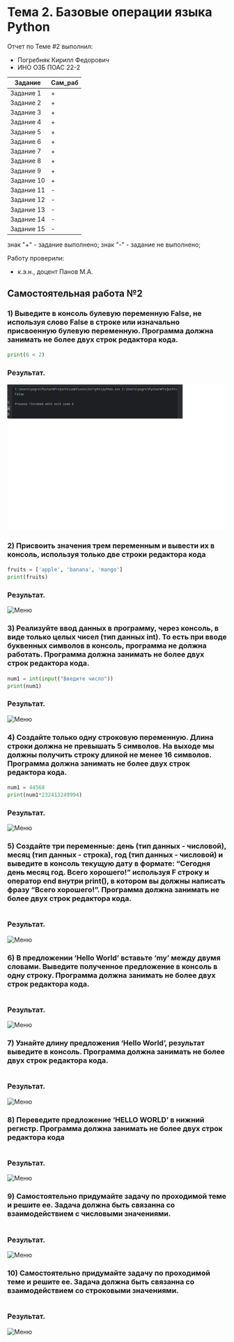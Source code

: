 
# Тема 2.  Базовые операции языка Python
Отчет по Теме #2 выполнил:
- Погребняк Кирилл Федорович
- ИНО ОЗБ ПОАС 22-2

| Задание  | Сам_раб |
| ------ | ------ |
| Задание 1 | + | 
| Задание 2 | + | 
| Задание 3 | + | 
| Задание 4 | + | 
| Задание 5 | + | 
| Задание 6 | + | 
| Задание 7 | + | 
| Задание 8 | + | 
| Задание 9 | + | 
| Задание 10 | +|
| Задание 11 | - | 
| Задание 12 | - | 
| Задание 13 | - | 
| Задание 14 | - | 
| Задание 15 | - | 


знак "+" - задание выполнено; знак "-" - задание не выполнено;

Работу проверили:
- к.э.н., доцент Панов М.А.

## Самостоятельная работа №2
### 1) Выведите в консоль булевую переменную False, не используя слово False в строке или изначально присвоенную булевую переменную. Программа должна занимать не более двух строк редактора кода.

```python
print(6 < 2)
```
### Результат.
![Меню](https://github.com/Fedorovich96/Software/blob/%D0%A2%D0%B5%D0%BC%D0%B0_2/pic/2-1.png)


### 2)	Присвоить значения трем переменным и вывести их в консоль, используя только две строки редактора кода

```python
fruits = ['apple', 'banana', 'mango']
print(fruits)

```
### Результат.
![Меню]()


### 3)	Реализуйте ввод данных в программу, через консоль, в виде только целых чисел (тип данных int). То есть при вводе буквенных символов в консоль, программа не должна работать. Программа должна занимать не более двух строк редактора кода.

```python
num1 = int(input("Введите число"))
print(num1)
```
### Результат.
![Меню]()


### 4)	Создайте только одну строковую переменную. Длина строки должна не превышать 5 символов. На выходе мы должны получить строку длиной не менее 16 символов. Программа должна занимать не более двух строк редактора кода.

```python
num1 = 44568
print(num1*232413249994)
```
### Результат.
![Меню]()

### 5)	Создайте три переменные: день (тип данных - числовой), месяц (тип данных - строка), год (тип данных - числовой) и выведите в консоль текущую дату в формате: “Сегодня день месяц год. Всего хорошего!” используя F строку и оператор end внутри print(), в котором вы должны написать фразу “Всего хорошего!”. Программа должна занимать не более двух строк редактора кода.

```python

```
### Результат.
![Меню]()

### 6)	В предложении ‘Hello World’ вставьте ‘my’ между двумя словами. Выведите полученное предложение в консоль в одну строку. Программа должна занимать не более двух строк редактора кода.

```python

```
### Результат.
![Меню]()

### 7)	Узнайте длину предложения ‘Hello World’, результат выведите в консоль. Программа должна занимать не более двух строк редактора кода.

```python

```
### Результат.
![Меню]()

### 8)	Переведите предложение ‘HELLO WORLD’ в нижний регистр. Программа должна занимать не более двух строк редактора кода

```python

```
### Результат.
![Меню]()

### 9)	Самостоятельно придумайте задачу по проходимой теме и решите ее. Задача должна быть связанна со взаимодействием с числовыми значениями.

```python

```
### Результат.
![Меню]()

### 10)	Самостоятельно придумайте задачу по проходимой теме и решите ее. Задача должна быть связанна со взаимодействием со строковыми значениями.

```python

```
### Результат.
![Меню]()



